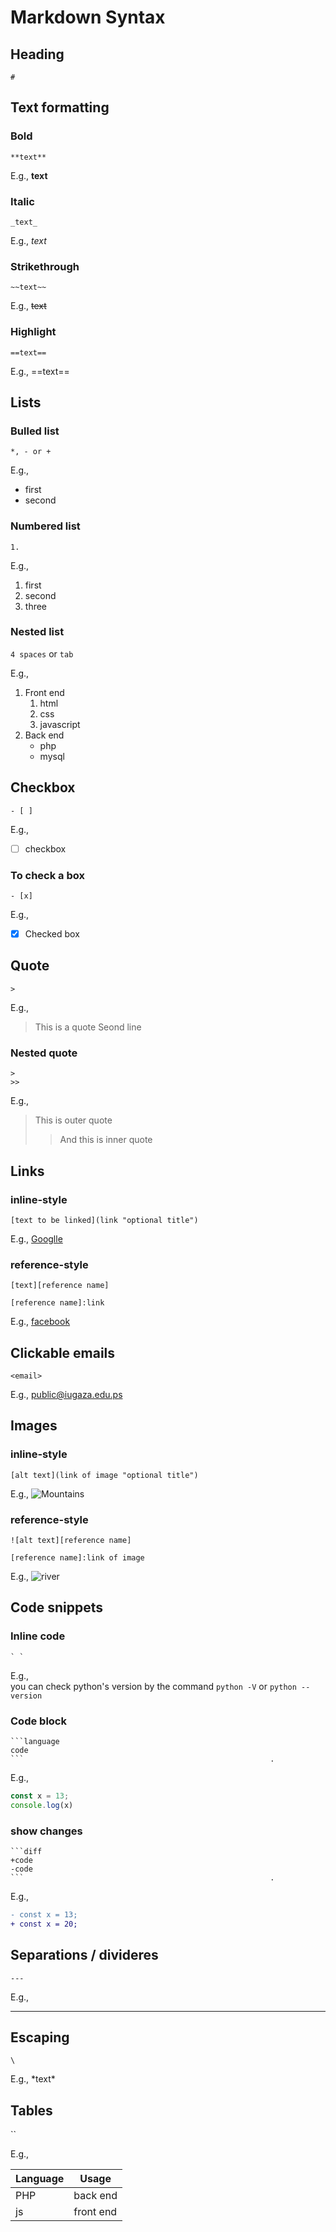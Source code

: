 # Markdown Syntax

## Heading

`#`

## Text formatting

### Bold

`**text**`

E.g., **text**

### Italic

`_text_`

E.g., _text_

### Strikethrough

`~~text~~`

E.g., ~~text~~

### Highlight

`==text==`

E.g., ==text==
	

## Lists

### Bulled list

`*, - or +`

E.g.,
-   first
-   second

### Numbered list

`1.`

E.g., 
1. first
2. second
3. three

### Nested list

`4 spaces` or `tab`

E.g., 
1. Front end
    1. html
    2. css
    3. javascript
2. Back end
    * php
    * mysql


## Checkbox

`- [ ]`

E.g.,
- [ ] checkbox
 
 ### To check a box

`- [x]`

E.g.,
- [x] Checked box


## Quote

`>`

E.g., 
> This is a quote
> Seond line

### Nested quote

```
>
>>
```

E.g., 
> This is outer quote
> > And this is inner quote


## Links

### inline-style

`[text to be linked](link "optional title")`

E.g., [Googlle](http://google.com "click on this link to redirect into google")

### reference-style

```
[text][reference name]

[reference name]:link
```

E.g.,  [facebook][meta]

[meta]: http://facebook.com


## Clickable emails

`<email>`

E.g., <public@iugaza.edu.ps>


## Images

### inline-style

`[alt text](link of image "optional title")`

E.g., 
![Mountains](https://images.unsplash.com/photo-1611605645802-c21be743c321?ixlib=rb-1.2.1&ixid=MnwxMjA3fDB8MHxwaG90by1wYWdlfHx8fGVufDB8fHx8&auto=format&fit=crop&w=1470&q=80 "this is an image of mountains")

### reference-style

```
![alt text][reference name]

[reference name]:link of image
```

E.g.,  ![river][rv]

[rv]: https://images.unsplash.com/photo-1545641203-7d072a14e3b2?ixlib=rb-1.2.1&ixid=MnwxMjA3fDB8MHxwaG90by1wYWdlfHx8fGVufDB8fHx8&auto=format&fit=crop&w=1033&q=80


## Code snippets

### Inline code

```
` `
```
E.g.,  
you can check python's version by the command `python -V` or `python --version`

### Code block

```
```language
code
```                                                       .
```

E.g., 

```javascript
const x = 13;
console.log(x)
```

### show changes

```
```diff
+code
-code
```                                                       .
```

E.g., 
```diff
- const x = 13;
+ const x = 20;
```


## Separations / divideres

`---`

E.g., 

---


## Escaping

`\`

E.g.,  \*text\*


## Tables

``

E.g., 



|Language|Usage|
|--------|-----|
|PHP|back end|
|js|front end|
